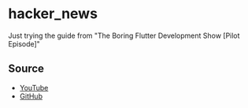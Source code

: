 # hacker_news

Just trying the guide from "The Boring Flutter Development Show [Pilot Episode]"

## Source

- [YouTube](https://www.youtube.com/watch?v=yr8F2S3Amas&list=PLOU2XLYxmsIK0r_D-zWcmJ1plIcDNnRkK&index=2)
- [GitHub](https://github.com/filiph/hn_app)

